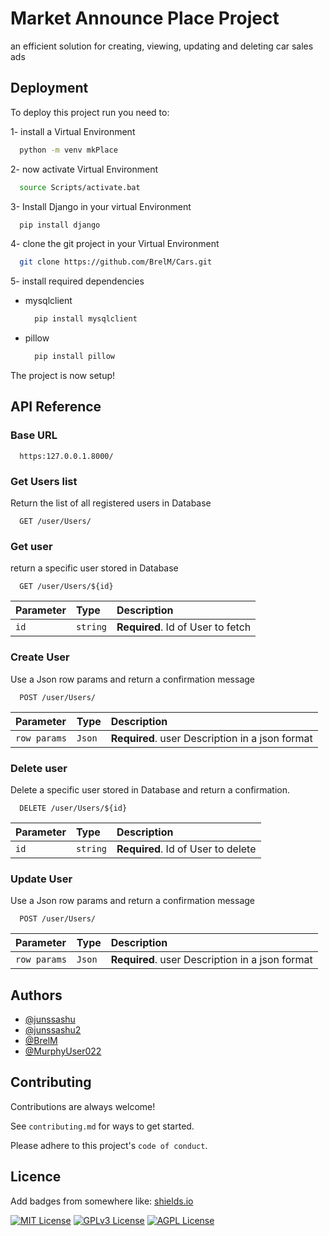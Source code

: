 
# Market Announce Place Project

an efficient solution for creating, viewing, updating and deleting car sales ads

## Deployment

To deploy this project run you need to:

1- install a Virtual Environment

```bash
  python -m venv mkPlace
```

2- now activate Virtual Environment

```bash
  source Scripts/activate.bat
```

3- Install Django in your virtual Environment

```bash
  pip install django
```

4- clone the git project in your Virtual  Environment

```bash
  git clone https://github.com/BrelM/Cars.git
```

5- install required dependencies

- mysqlclient

  ```bash
    pip install mysqlclient
  ```

- pillow

  ```bash
    pip install pillow
  ```

The project is now setup!

## API Reference

### Base URL

```http
  https:127.0.0.1.8000/
```

### Get Users list

Return the list of all registered users in Database

```http
  GET /user/Users/
```

### Get user

return a specific user stored in Database

```http
  GET /user/Users/${id}
```

| Parameter | Type     | Description                       |
| :-------- | :------- | :-------------------------------- |
| `id`      | `string` | **Required**. Id of User to fetch |

### Create User

Use a Json row params and return a confirmation message

```http
  POST /user/Users/
```

| Parameter | Type     | Description                       |
| :-------- | :------- | :-------------------------------- |
| `row params`      | `Json` | **Required**. user Description in a json format |

### Delete user

Delete a specific user stored in Database and return a confirmation.

```http
  DELETE /user/Users/${id}
```

| Parameter | Type     | Description                       |
| :-------- | :------- | :-------------------------------- |
| `id`      | `string` | **Required**. Id of User to delete |

### Update User

Use a Json row params and return a confirmation message

```http
  POST /user/Users/
```

| Parameter | Type     | Description                       |
| :-------- | :------- | :-------------------------------- |
| `row params`      | `Json` | **Required**. user Description in a json format |

## Authors

- [@junssashu](https://www.github.com/junssashu)
- [@junssashu2](https://www.github.com/junssashu2)
- [@BrelM](https://www.github.com/BrelM)
- [@MurphyUser022](https://www.github.com/MurphyUser022)

## Contributing

Contributions are always welcome!

See `contributing.md` for ways to get started.

Please adhere to this project's `code of conduct`.

## Licence

Add badges from somewhere like: [shields.io](https://shields.io/)

[![MIT License](https://img.shields.io/badge/License-MIT-green.svg)](https://choosealicense.com/licenses/mit/)
[![GPLv3 License](https://img.shields.io/badge/License-GPL%20v3-yellow.svg)](https://opensource.org/licenses/)
[![AGPL License](https://img.shields.io/badge/license-AGPL-blue.svg)](http://www.gnu.org/licenses/agpl-3.0)
